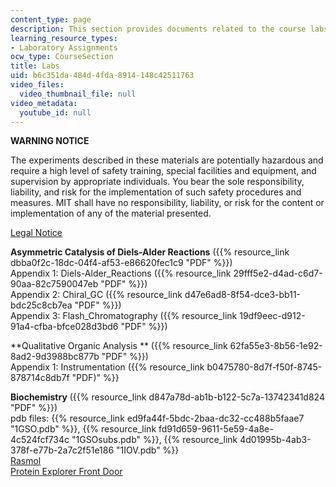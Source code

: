 ```yaml
---
content_type: page
description: This section provides documents related to the course labs.
learning_resource_types:
- Laboratory Assignments
ocw_type: CourseSection
title: Labs
uid: b6c351da-484d-4fda-8914-148c42511763
video_files:
  video_thumbnail_file: null
video_metadata:
  youtube_id: null
---
```


**WARNING NOTICE**

The experiments described in these materials are potentially hazardous and require a high level of safety training, special facilities and equipment, and supervision by appropriate individuals. You bear the sole responsibility, liability, and risk for the implementation of such safety procedures and measures. MIT shall have no responsibility, liability, or risk for the content or implementation of any of the material presented.  
  
[Legal Notice](/terms/)

**Asymmetric Catalysis of Diels-Alder Reactions** ({{% resource_link dbba0f2c-18dc-04f4-af53-e86620fec1c9 "PDF" %}})  
Appendix 1: Diels-Alder\_Reactions ({{% resource_link 29fff5e2-d4ad-c6d7-90aa-82c7590047eb "PDF" %}})  
Appendix 2: Chiral\_GC ({{% resource_link d47e6ad8-8f54-dce3-bb11-bdc25c8cb7ea "PDF" %}})  
Appendix 3: Flash\_Chromatography ({{% resource_link 19df9eec-d912-91a4-cfba-bfce028d3bd6 "PDF" %}})

**Qualitative Organic Analysis ** ({{% resource_link 62fa55e3-8b56-1e92-8ad2-9d3988bc877b "PDF" %}})  
Appendix 1: Instrumentation ({{% resource_link b0475780-8d7f-f50f-8745-878714c8db7f "PDF)" %}}

**Biochemistry** ({{% resource_link d847a78d-ab1b-b122-5c7a-13742341d824 "PDF" %}})  
pdb files: {{% resource_link ed9fa44f-5bdc-2baa-dc32-cc488b5faae7 "1GSO.pdb" %}}, {{% resource_link fd91d659-9611-5e59-4a8e-4c524fcf734c "1GSOsubs.pdb" %}}, {{% resource_link 4d01995b-4ab3-378f-e77b-2a7c2f51e186 "1IOV.pdb" %}}  
[Rasmol](http://www.umass.edu/microbio/rasmol/)  
[Protein Explorer Front Door](http://www.umass.edu/molvis/pipe/protexpl/frntdoor.htm)